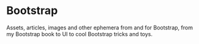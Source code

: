 Bootstrap
=========

Assets, articles, images and other ephemera from and for Bootstrap, from my Bootstrap book to UI to cool Bootstrap tricks and toys.
